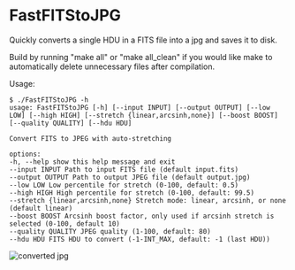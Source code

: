 # FastFITStoJPG

Quickly converts a single HDU in a FITS file into a jpg and saves it to disk.

Build by running "make all" or "make all_clean" if you would like make to automatically delete unnecessary files after compilation.

Usage:
```
$ ./FastFITStoJPG -h
usage: FastFITStoJPG [-h] [--input INPUT] [--output OUTPUT] [--low LOW] [--high HIGH] [--stretch {linear,arcsinh,none}] [--boost BOOST] [--quality QUALITY] [--hdu HDU]

Convert FITS to JPEG with auto-stretching

options:
-h, --help show this help message and exit
--input INPUT Path to input FITS file (default input.fits)
--output OUTPUT Path to output JPEG file (default output.jpg)
--low LOW Low percentile for stretch (0-100, default: 0.5)
--high HIGH High percentile for stretch (0-100, default: 99.5)
--stretch {linear,arcsinh,none} Stretch mode: linear, arcsinh, or none (default linear)
--boost BOOST Arcsinh boost factor, only used if arcsinh stretch is selected (0-100, default 10)
--quality QUALITY JPEG quality (1-100, default: 80)
--hdu HDU FITS HDU to convert (-1-INT_MAX, default: -1 (last HDU))
```

![converted jpg](https://github.com/jacksondatkuliak/FastFITStoJPG/blob/main/example.jpg "Example converted jpeg from linear image")
